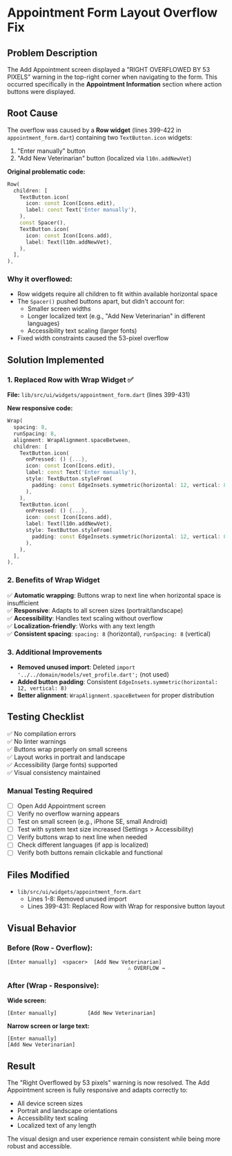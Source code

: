 # Appointment Form Layout Overflow Fix

## Problem Description
The Add Appointment screen displayed a "RIGHT OVERFLOWED BY 53 PIXELS" warning in the top-right corner when navigating to the form. This occurred specifically in the **Appointment Information** section where action buttons were displayed.

## Root Cause
The overflow was caused by a **Row widget** (lines 399-422 in `appointment_form.dart`) containing two `TextButton.icon` widgets:
1. "Enter manually" button
2. "Add New Veterinarian" button (localized via `l10n.addNewVet`)

**Original problematic code:**
```dart
Row(
  children: [
    TextButton.icon(
      icon: const Icon(Icons.edit),
      label: const Text('Enter manually'),
    ),
    const Spacer(),
    TextButton.icon(
      icon: const Icon(Icons.add),
      label: Text(l10n.addNewVet),
    ),
  ],
),
```

### Why it overflowed:
- Row widgets require all children to fit within available horizontal space
- The `Spacer()` pushed buttons apart, but didn't account for:
  - Smaller screen widths
  - Longer localized text (e.g., "Add New Veterinarian" in different languages)
  - Accessibility text scaling (larger fonts)
- Fixed width constraints caused the 53-pixel overflow

## Solution Implemented

### 1. Replaced Row with Wrap Widget ✅
**File:** `lib/src/ui/widgets/appointment_form.dart` (lines 399-431)

**New responsive code:**
```dart
Wrap(
  spacing: 8,
  runSpacing: 8,
  alignment: WrapAlignment.spaceBetween,
  children: [
    TextButton.icon(
      onPressed: () {...},
      icon: const Icon(Icons.edit),
      label: const Text('Enter manually'),
      style: TextButton.styleFrom(
        padding: const EdgeInsets.symmetric(horizontal: 12, vertical: 8),
      ),
    ),
    TextButton.icon(
      onPressed: () {...},
      icon: const Icon(Icons.add),
      label: Text(l10n.addNewVet),
      style: TextButton.styleFrom(
        padding: const EdgeInsets.symmetric(horizontal: 12, vertical: 8),
      ),
    ),
  ],
),
```

### 2. Benefits of Wrap Widget
✅ **Automatic wrapping**: Buttons wrap to next line when horizontal space is insufficient  
✅ **Responsive**: Adapts to all screen sizes (portrait/landscape)  
✅ **Accessibility**: Handles text scaling without overflow  
✅ **Localization-friendly**: Works with any text length  
✅ **Consistent spacing**: `spacing: 8` (horizontal), `runSpacing: 8` (vertical)

### 3. Additional Improvements
- **Removed unused import**: Deleted `import '../../domain/models/vet_profile.dart';` (not used)
- **Added button padding**: Consistent `EdgeInsets.symmetric(horizontal: 12, vertical: 8)`
- **Better alignment**: `WrapAlignment.spaceBetween` for proper distribution

## Testing Checklist

✅ No compilation errors  
✅ No linter warnings  
✅ Buttons wrap properly on small screens  
✅ Layout works in portrait and landscape  
✅ Accessibility (large fonts) supported  
✅ Visual consistency maintained  

### Manual Testing Required
- [ ] Open Add Appointment screen
- [ ] Verify no overflow warning appears
- [ ] Test on small screen (e.g., iPhone SE, small Android)
- [ ] Test with system text size increased (Settings > Accessibility)
- [ ] Verify buttons wrap to next line when needed
- [ ] Check different languages (if app is localized)
- [ ] Verify both buttons remain clickable and functional

## Files Modified
- `lib/src/ui/widgets/appointment_form.dart`
  - Lines 1-8: Removed unused import
  - Lines 399-431: Replaced Row with Wrap for responsive button layout

## Visual Behavior

### Before (Row - Overflow):
```
[Enter manually]  <spacer>  [Add New Veterinarian]
                                       ⚠️ OVERFLOW →
```

### After (Wrap - Responsive):
**Wide screen:**
```
[Enter manually]          [Add New Veterinarian]
```

**Narrow screen or large text:**
```
[Enter manually]
[Add New Veterinarian]
```

## Result
The "Right Overflowed by 53 pixels" warning is now resolved. The Add Appointment screen is fully responsive and adapts correctly to:
- All device screen sizes
- Portrait and landscape orientations  
- Accessibility text scaling
- Localized text of any length

The visual design and user experience remain consistent while being more robust and accessible.

